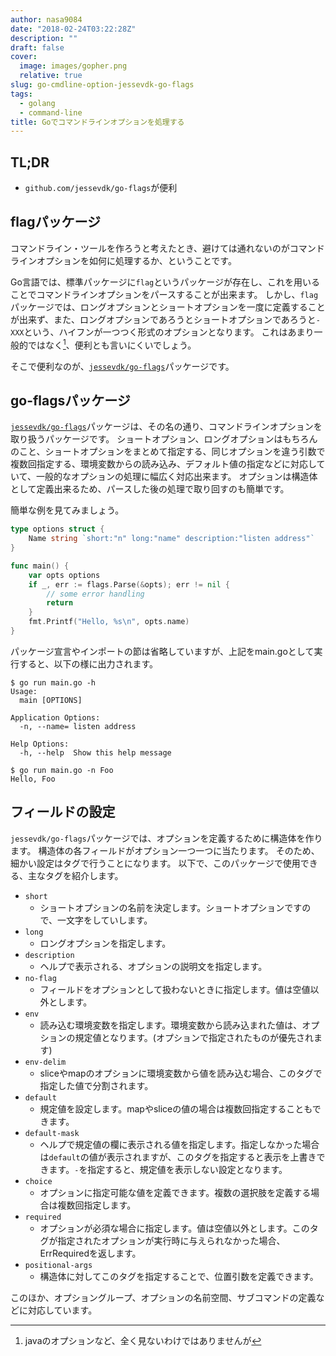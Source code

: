 ```yaml
---
author: nasa9084
date: "2018-02-24T03:22:28Z"
description: ""
draft: false
cover:
  image: images/gopher.png
  relative: true
slug: go-cmdline-option-jessevdk-go-flags
tags:
  - golang
  - command-line
title: Goでコマンドラインオプションを処理する
---
```



## TL;DR

* `github.com/jessevdk/go-flags`が便利

## flagパッケージ

コマンドライン・ツールを作ろうと考えたとき、避けては通れないのがコマンドラインオプションを如何に処理するか、ということです。

Go言語では、標準パッケージに`flag`というパッケージが存在し、これを用いることでコマンドラインオプションをパースすることが出来ます。
しかし、`flag`パッケージでは、ロングオプションとショートオプションを一度に定義することが出来ず、また、ロングオプションであろうとショートオプションであろうと`-XXX`という、ハイフンが一つつく形式のオプションとなります。
これはあまり一般的ではなく[^one-hyphen]、便利とも言いにくいでしょう。

そこで便利なのが、[`jessevdk/go-flags`](https://github.com/jessevdk/go-flags)パッケージです。

## go-flagsパッケージ

[`jessevdk/go-flags`](https://github.com/jessevdk/go-flags)パッケージは、その名の通り、コマンドラインオプションを取り扱うパッケージです。
ショートオプション、ロングオプションはもちろんのこと、ショートオプションをまとめて指定する、同じオプションを違う引数で複数回指定する、環境変数からの読み込み、デフォルト値の指定などに対応していて、一般的なオプションの処理に幅広く対応出来ます。
オプションは構造体として定義出来るため、パースした後の処理で取り回すのも簡単です。

簡単な例を見てみましょう。

``` go
type options struct {
    Name string `short:"n" long:"name" description:"listen address"`
}

func main() {
    var opts options
    if _, err := flags.Parse(&opts); err != nil {
        // some error handling
        return
    }
    fmt.Printf("Hello, %s\n", opts.name)
}
```

パッケージ宣言やインポートの節は省略していますが、上記をmain.goとして実行すると、以下の様に出力されます。

``` shell
$ go run main.go -h
Usage:
  main [OPTIONS]

Application Options:
  -n, --name= listen address

Help Options:
  -h, --help  Show this help message

$ go run main.go -n Foo
Hello, Foo
```

## フィールドの設定

`jessevdk/go-flags`パッケージでは、オプションを定義するために構造体を作ります。
構造体の各フィールドがオプション一つ一つに当たります。
そのため、細かい設定はタグで行うことになります。
以下で、このパッケージで使用できる、主なタグを紹介します。

* `short`
    * ショートオプションの名前を決定します。ショートオプションですので、一文字をしていします。
* `long`
    * ロングオプションを指定します。
* `description`
    * ヘルプで表示される、オプションの説明文を指定します。
* `no-flag`
    * フィールドをオプションとして扱わないときに指定します。値は空値以外とします。
* `env`
    * 読み込む環境変数を指定します。環境変数から読み込まれた値は、オプションの規定値となります。(オプションで指定されたものが優先されます)
* `env-delim`
    * sliceやmapのオプションに環境変数から値を読み込む場合、このタグで指定した値で分割されます。
* `default`
    * 規定値を設定します。mapやsliceの値の場合は複数回指定することもできます。
* `default-mask`
    * ヘルプで規定値の欄に表示される値を指定します。指定しなかった場合は`default`の値が表示されますが、このタグを指定すると表示を上書きできます。`-`を指定すると、規定値を表示しない設定となります。
* `choice`
    * オプションに指定可能な値を定義できます。複数の選択肢を定義する場合は複数回指定します。
* `required`
    * オプションが必須な場合に指定します。値は空値以外とします。このタグが指定されたオプションが実行時に与えられなかった場合、ErrRequiredを返します。
* `positional-args`
    * 構造体に対してこのタグを指定することで、位置引数を定義できます。

このほか、オプショングループ、オプションの名前空間、サブコマンドの定義などに対応しています。

[^one-hyphen]: javaのオプションなど、全く見ないわけではありませんが

